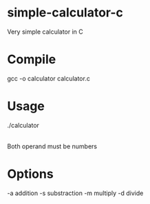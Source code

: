 # simple-calculator-c
Very simple calculator in C
# Compile 
gcc -o calculator calculator.c
# Usage
./calculator <option> <operand> <operand>

Both operand must be numbers

# Options 
-a addition
-s substraction
-m multiply
-d divide
